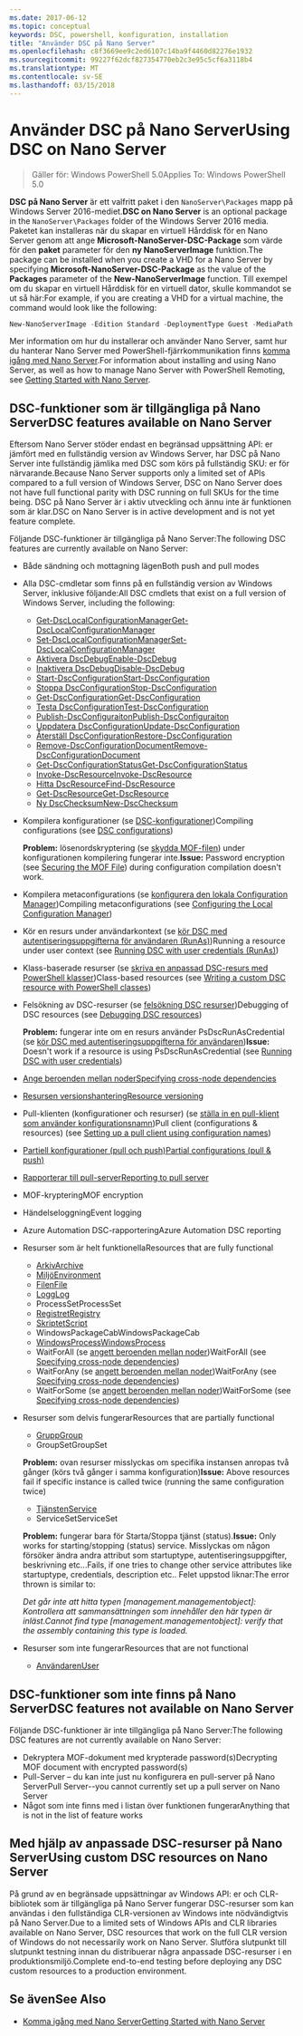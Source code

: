 ```yaml
---
ms.date: 2017-06-12
ms.topic: conceptual
keywords: DSC, powershell, konfiguration, installation
title: "Använder DSC på Nano Server"
ms.openlocfilehash: c8f3669ee9c2ed6107c14ba9f4460d82276e1932
ms.sourcegitcommit: 99227f62dcf827354770eb2c3e95c5cf6a3118b4
ms.translationtype: MT
ms.contentlocale: sv-SE
ms.lasthandoff: 03/15/2018
---
```

# <a name="using-dsc-on-nano-server"></a><span data-ttu-id="18a8c-103">Använder DSC på Nano Server</span><span class="sxs-lookup"><span data-stu-id="18a8c-103">Using DSC on Nano Server</span></span>

> <span data-ttu-id="18a8c-104">Gäller för: Windows PowerShell 5.0</span><span class="sxs-lookup"><span data-stu-id="18a8c-104">Applies To: Windows PowerShell 5.0</span></span>

<span data-ttu-id="18a8c-105">**DSC på Nano Server** är ett valfritt paket i den `NanoServer\Packages` mapp på Windows Server 2016-mediet.</span><span class="sxs-lookup"><span data-stu-id="18a8c-105">**DSC on Nano Server** is an optional package in the `NanoServer\Packages` folder of the Windows Server 2016 media.</span></span> <span data-ttu-id="18a8c-106">Paketet kan installeras när du skapar en virtuell Hårddisk för en Nano Server genom att ange **Microsoft-NanoServer-DSC-Package** som värde för den **paket** parameter för den **ny NanoServerImage**  funktion.</span><span class="sxs-lookup"><span data-stu-id="18a8c-106">The package can be installed when you create a VHD for a Nano Server by specifying **Microsoft-NanoServer-DSC-Package** as the value of the **Packages** parameter of the **New-NanoServerImage** function.</span></span> <span data-ttu-id="18a8c-107">Till exempel om du skapar en virtuell Hårddisk för en virtuell dator, skulle kommandot se ut så här:</span><span class="sxs-lookup"><span data-stu-id="18a8c-107">For example, if you are creating a VHD for a virtual machine, the command would look like the following:</span></span>

```powershell
New-NanoServerImage -Edition Standard -DeploymentType Guest -MediaPath f:\ -BasePath .\Base -TargetPath .\Nano1\Nano.vhd -ComputerName Nano1 -Packages Microsoft-NanoServer-DSC-Package
```

<span data-ttu-id="18a8c-108">Mer information om hur du installerar och använder Nano Server, samt hur du hanterar Nano Server med PowerShell-fjärrkommunikation finns [komma igång med Nano Server](https://technet.microsoft.com/library/mt126167.aspx).</span><span class="sxs-lookup"><span data-stu-id="18a8c-108">For information about installing and using Nano Server, as well as how to manage Nano Server with PowerShell Remoting, see [Getting Started with Nano Server](https://technet.microsoft.com/library/mt126167.aspx).</span></span>


## <a name="dsc-features-available-on-nano-server"></a><span data-ttu-id="18a8c-109">DSC-funktioner som är tillgängliga på Nano Server</span><span class="sxs-lookup"><span data-stu-id="18a8c-109">DSC features available on Nano Server</span></span>

 <span data-ttu-id="18a8c-110">Eftersom Nano Server stöder endast en begränsad uppsättning API: er jämfört med en fullständig version av Windows Server, har DSC på Nano Server inte fullständig jämlika med DSC som körs på fullständig SKU: er för närvarande.</span><span class="sxs-lookup"><span data-stu-id="18a8c-110">Because Nano Server supports only a limited set of APIs compared to a full version of Windows Server, DSC on Nano Server does not have full functional parity with DSC running on full SKUs for the time being.</span></span> <span data-ttu-id="18a8c-111">DSC på Nano Server är i aktiv utveckling och ännu inte är funktionen som är klar.</span><span class="sxs-lookup"><span data-stu-id="18a8c-111">DSC on Nano Server is in active development and is not yet feature complete.</span></span>
 
 <span data-ttu-id="18a8c-112">Följande DSC-funktioner är tillgängliga på Nano Server:</span><span class="sxs-lookup"><span data-stu-id="18a8c-112">The following DSC features are currently available on Nano Server:</span></span> 


* <span data-ttu-id="18a8c-113">Både sändning och mottagning lägen</span><span class="sxs-lookup"><span data-stu-id="18a8c-113">Both push and pull modes</span></span>

* <span data-ttu-id="18a8c-114">Alla DSC-cmdletar som finns på en fullständig version av Windows Server, inklusive följande:</span><span class="sxs-lookup"><span data-stu-id="18a8c-114">All DSC cmdlets that exist on a full version of Windows Server, including the following:</span></span> 
  * [<span data-ttu-id="18a8c-115">Get-DscLocalConfigurationManager</span><span class="sxs-lookup"><span data-stu-id="18a8c-115">Get-DscLocalConfigurationManager</span></span>](https://technet.microsoft.com/library/dn407378.aspx)
  * [<span data-ttu-id="18a8c-116">Set-DscLocalConfigurationManager</span><span class="sxs-lookup"><span data-stu-id="18a8c-116">Set-DscLocalConfigurationManager</span></span>](https://technet.microsoft.com/library/dn521621.aspx)     
  * [<span data-ttu-id="18a8c-117">Aktivera DscDebug</span><span class="sxs-lookup"><span data-stu-id="18a8c-117">Enable-DscDebug</span></span>](https://technet.microsoft.com/en-us/library/mt517870.aspx)
  * [<span data-ttu-id="18a8c-118">Inaktivera DscDebug</span><span class="sxs-lookup"><span data-stu-id="18a8c-118">Disable-DscDebug</span></span>](https://technet.microsoft.com/en-us/library/mt517872.aspx)       
  * [<span data-ttu-id="18a8c-119">Start-DscConfiguration</span><span class="sxs-lookup"><span data-stu-id="18a8c-119">Start-DscConfiguration</span></span>](https://technet.microsoft.com/en-us/library/dn521623.aspx)
  * [<span data-ttu-id="18a8c-120">Stoppa DscConfiguration</span><span class="sxs-lookup"><span data-stu-id="18a8c-120">Stop-DscConfiguration</span></span>](https://technet.microsoft.com/en-us/library/mt143542.aspx)
  * [<span data-ttu-id="18a8c-121">Get-DscConfiguration</span><span class="sxs-lookup"><span data-stu-id="18a8c-121">Get-DscConfiguration</span></span>](https://technet.microsoft.com/en-us/library/dn407379.aspx)
  * [<span data-ttu-id="18a8c-122">Testa DscConfiguration</span><span class="sxs-lookup"><span data-stu-id="18a8c-122">Test-DscConfiguration</span></span>](https://technet.microsoft.com/en-us/library/dn407382.aspx)      
  * [<span data-ttu-id="18a8c-123">Publish-DscConfiguraiton</span><span class="sxs-lookup"><span data-stu-id="18a8c-123">Publish-DscConfiguraiton</span></span>](https://technet.microsoft.com/en-us/library/mt517875.aspx) 
  * [<span data-ttu-id="18a8c-124">Uppdatera DscConfiguration</span><span class="sxs-lookup"><span data-stu-id="18a8c-124">Update-DscConfiguration</span></span>](https://technet.microsoft.com/en-us/library/mt143541.aspx)
  * [<span data-ttu-id="18a8c-125">Återställ DscConfiguration</span><span class="sxs-lookup"><span data-stu-id="18a8c-125">Restore-DscConfiguration</span></span>](https://technet.microsoft.com/en-us/library/dn407383.aspx)
  * [<span data-ttu-id="18a8c-126">Remove-DscConfigurationDocument</span><span class="sxs-lookup"><span data-stu-id="18a8c-126">Remove-DscConfigurationDocument</span></span>](https://technet.microsoft.com/en-us/library/mt143544.aspx)
  * [<span data-ttu-id="18a8c-127">Get-DscConfigurationStatus</span><span class="sxs-lookup"><span data-stu-id="18a8c-127">Get-DscConfigurationStatus</span></span>](https://technet.microsoft.com/en-us/library/mt517868.aspx)
  * [<span data-ttu-id="18a8c-128">Invoke-DscResource</span><span class="sxs-lookup"><span data-stu-id="18a8c-128">Invoke-DscResource</span></span>](https://technet.microsoft.com/en-us/library/mt517869.aspx)
  * [<span data-ttu-id="18a8c-129">Hitta DscResource</span><span class="sxs-lookup"><span data-stu-id="18a8c-129">Find-DscResource</span></span>](https://technet.microsoft.com/en-us/library/mt517874.aspx)
  * [<span data-ttu-id="18a8c-130">Get-DscResource</span><span class="sxs-lookup"><span data-stu-id="18a8c-130">Get-DscResource</span></span>](https://technet.microsoft.com/en-us/library/dn521625.aspx)
  * [<span data-ttu-id="18a8c-131">Ny DscChecksum</span><span class="sxs-lookup"><span data-stu-id="18a8c-131">New-DscChecksum</span></span>](https://technet.microsoft.com/en-us/library/dn521622.aspx)    

* <span data-ttu-id="18a8c-132">Kompilera konfigurationer (se [DSC-konfigurationer](configurations.md))</span><span class="sxs-lookup"><span data-stu-id="18a8c-132">Compiling configurations (see [DSC configurations](configurations.md))</span></span>

  <span data-ttu-id="18a8c-133">**Problem:** lösenordskryptering (se [skydda MOF-filen](securemof.md)) under konfigurationen kompilering fungerar inte.</span><span class="sxs-lookup"><span data-stu-id="18a8c-133">**Issue:** Password encryption (see [Securing the MOF File](securemof.md)) during configuration compilation doesn't work.</span></span>

* <span data-ttu-id="18a8c-134">Kompilera metaconfigurations (se [konfigurera den lokala Configuration Manager](metaConfig.md))</span><span class="sxs-lookup"><span data-stu-id="18a8c-134">Compiling metaconfigurations (see [Configuring the Local Configuration Manager](metaConfig.md))</span></span>

* <span data-ttu-id="18a8c-135">Kör en resurs under användarkontext (se [kör DSC med autentiseringsuppgifterna för användaren (RunAs)](runAsUser.md))</span><span class="sxs-lookup"><span data-stu-id="18a8c-135">Running a resource under user context (see [Running DSC with user credentials (RunAs)](runAsUser.md))</span></span>

* <span data-ttu-id="18a8c-136">Klass-baserade resurser (se [skriva en anpassad DSC-resurs med PowerShell klasser](authoringResourceClass.md))</span><span class="sxs-lookup"><span data-stu-id="18a8c-136">Class-based resources (see [Writing a custom DSC resource with PowerShell classes](authoringResourceClass.md))</span></span>

* <span data-ttu-id="18a8c-137">Felsökning av DSC-resurser (se [felsökning DSC resurser](debugresource.md))</span><span class="sxs-lookup"><span data-stu-id="18a8c-137">Debugging of DSC resources (see [Debugging DSC resources](debugresource.md))</span></span>
  
  <span data-ttu-id="18a8c-138">**Problem:** fungerar inte om en resurs använder PsDscRunAsCredential (se [kör DSC med autentiseringsuppgifterna för användaren](runAsUser.md))</span><span class="sxs-lookup"><span data-stu-id="18a8c-138">**Issue:** Doesn't work if a resource is using PsDscRunAsCredential (see [Running DSC with user credentials](runAsUser.md))</span></span>

* [<span data-ttu-id="18a8c-139">Ange beroenden mellan noder</span><span class="sxs-lookup"><span data-stu-id="18a8c-139">Specifying cross-node dependencies</span></span>](crossNodeDependencies.md) 

* [<span data-ttu-id="18a8c-140">Resursen versionshantering</span><span class="sxs-lookup"><span data-stu-id="18a8c-140">Resource versioning</span></span>](sxsResource.md)

* <span data-ttu-id="18a8c-141">Pull-klienten (konfigurationer och resurser) (se [ställa in en pull-klient som använder konfigurationsnamn](pullClientConfigNames.md))</span><span class="sxs-lookup"><span data-stu-id="18a8c-141">Pull client (configurations & resources) (see [Setting up a pull client using configuration names](pullClientConfigNames.md))</span></span>

* [<span data-ttu-id="18a8c-142">Partiell konfigurationer (pull och push)</span><span class="sxs-lookup"><span data-stu-id="18a8c-142">Partial configurations (pull & push)</span></span>](partialConfigs.md)

* [<span data-ttu-id="18a8c-143">Rapporterar till pull-server</span><span class="sxs-lookup"><span data-stu-id="18a8c-143">Reporting to pull server</span></span>](reportServer.md) 

* <span data-ttu-id="18a8c-144">MOF-kryptering</span><span class="sxs-lookup"><span data-stu-id="18a8c-144">MOF encryption</span></span>

* <span data-ttu-id="18a8c-145">Händelseloggning</span><span class="sxs-lookup"><span data-stu-id="18a8c-145">Event logging</span></span>

* <span data-ttu-id="18a8c-146">Azure Automation DSC-rapportering</span><span class="sxs-lookup"><span data-stu-id="18a8c-146">Azure Automation DSC reporting</span></span>

* <span data-ttu-id="18a8c-147">Resurser som är helt funktionella</span><span class="sxs-lookup"><span data-stu-id="18a8c-147">Resources that are fully functional</span></span>
  * [<span data-ttu-id="18a8c-148">Arkiv</span><span class="sxs-lookup"><span data-stu-id="18a8c-148">Archive</span></span>](archiveResource.md)
  * [<span data-ttu-id="18a8c-149">Miljö</span><span class="sxs-lookup"><span data-stu-id="18a8c-149">Environment</span></span>](environmentResource.md)
  * [<span data-ttu-id="18a8c-150">Filen</span><span class="sxs-lookup"><span data-stu-id="18a8c-150">File</span></span>](fileResource.md)
  * [<span data-ttu-id="18a8c-151">Logg</span><span class="sxs-lookup"><span data-stu-id="18a8c-151">Log</span></span>](logResource.md)
  * <span data-ttu-id="18a8c-152">ProcessSet</span><span class="sxs-lookup"><span data-stu-id="18a8c-152">ProcessSet</span></span>
  * [<span data-ttu-id="18a8c-153">Registret</span><span class="sxs-lookup"><span data-stu-id="18a8c-153">Registry</span></span>](registryResource.md)
  * [<span data-ttu-id="18a8c-154">Skriptet</span><span class="sxs-lookup"><span data-stu-id="18a8c-154">Script</span></span>](scriptResource.md)
  * <span data-ttu-id="18a8c-155">WindowsPackageCab</span><span class="sxs-lookup"><span data-stu-id="18a8c-155">WindowsPackageCab</span></span>
  * [<span data-ttu-id="18a8c-156">WindowsProcess</span><span class="sxs-lookup"><span data-stu-id="18a8c-156">WindowsProcess</span></span>](windowsProcessResource.md)
  * <span data-ttu-id="18a8c-157">WaitForAll (se [angett beroenden mellan noder](crossNodeDependencies.md))</span><span class="sxs-lookup"><span data-stu-id="18a8c-157">WaitForAll (see [Specifying cross-node dependencies](crossNodeDependencies.md))</span></span>
  * <span data-ttu-id="18a8c-158">WaitForAny (se [angett beroenden mellan noder](crossNodeDependencies.md))</span><span class="sxs-lookup"><span data-stu-id="18a8c-158">WaitForAny (see [Specifying cross-node dependencies](crossNodeDependencies.md))</span></span>
  * <span data-ttu-id="18a8c-159">WaitForSome (se [angett beroenden mellan noder](crossNodeDependencies.md))</span><span class="sxs-lookup"><span data-stu-id="18a8c-159">WaitForSome (see [Specifying cross-node dependencies](crossNodeDependencies.md))</span></span>

* <span data-ttu-id="18a8c-160">Resurser som delvis fungerar</span><span class="sxs-lookup"><span data-stu-id="18a8c-160">Resources that are partially functional</span></span>
  * [<span data-ttu-id="18a8c-161">Grupp</span><span class="sxs-lookup"><span data-stu-id="18a8c-161">Group</span></span>](groupResource.md)
  * <span data-ttu-id="18a8c-162">GroupSet</span><span class="sxs-lookup"><span data-stu-id="18a8c-162">GroupSet</span></span>
  
  <span data-ttu-id="18a8c-163">**Problem:** ovan resurser misslyckas om specifika instansen anropas två gånger (körs två gånger i samma konfiguration)</span><span class="sxs-lookup"><span data-stu-id="18a8c-163">**Issue:** Above resources fail if specific instance is called twice (running the same configuration twice)</span></span>
  
  * [<span data-ttu-id="18a8c-164">Tjänsten</span><span class="sxs-lookup"><span data-stu-id="18a8c-164">Service</span></span>](serviceResource.md)
  * <span data-ttu-id="18a8c-165">ServiceSet</span><span class="sxs-lookup"><span data-stu-id="18a8c-165">ServiceSet</span></span>
  
  <span data-ttu-id="18a8c-166">**Problem:** fungerar bara för Starta/Stoppa tjänst (status).</span><span class="sxs-lookup"><span data-stu-id="18a8c-166">**Issue:** Only works for starting/stopping (status) service.</span></span> <span data-ttu-id="18a8c-167">Misslyckas om någon försöker ändra andra attribut som startuptype, autentiseringsuppgifter, beskrivning etc...</span><span class="sxs-lookup"><span data-stu-id="18a8c-167">Fails, if one tries to change other service attributes like startuptype, credentials, description etc..</span></span> <span data-ttu-id="18a8c-168">Felet uppstod liknar:</span><span class="sxs-lookup"><span data-stu-id="18a8c-168">The error thrown is similar to:</span></span>
  
  <span data-ttu-id="18a8c-169">*Det går inte att hitta typen [management.managementobject]: Kontrollera att sammansättningen som innehåller den här typen är inläst.*</span><span class="sxs-lookup"><span data-stu-id="18a8c-169">*Cannot find type [management.managementobject]: verify that the assembly containing this type is loaded.*</span></span>
  
* <span data-ttu-id="18a8c-170">Resurser som inte fungerar</span><span class="sxs-lookup"><span data-stu-id="18a8c-170">Resources that are not functional</span></span>
  * [<span data-ttu-id="18a8c-171">Användaren</span><span class="sxs-lookup"><span data-stu-id="18a8c-171">User</span></span>](userResource.md)
  

## <a name="dsc-features-not-available-on-nano-server"></a><span data-ttu-id="18a8c-172">DSC-funktioner som inte finns på Nano Server</span><span class="sxs-lookup"><span data-stu-id="18a8c-172">DSC features not available on Nano Server</span></span>

<span data-ttu-id="18a8c-173">Följande DSC-funktioner är inte tillgängliga på Nano Server:</span><span class="sxs-lookup"><span data-stu-id="18a8c-173">The following DSC features are not currently available on Nano Server:</span></span>

* <span data-ttu-id="18a8c-174">Dekryptera MOF-dokument med krypterade password(s)</span><span class="sxs-lookup"><span data-stu-id="18a8c-174">Decrypting MOF document with encrypted password(s)</span></span> 
* <span data-ttu-id="18a8c-175">Pull-Server – du kan inte just nu konfigurera en pull-server på Nano Server</span><span class="sxs-lookup"><span data-stu-id="18a8c-175">Pull Server--you cannot currently set up a pull server on Nano Server</span></span>
* <span data-ttu-id="18a8c-176">Något som inte finns med i listan över funktionen fungerar</span><span class="sxs-lookup"><span data-stu-id="18a8c-176">Anything that is not in the list of feature works</span></span>

## <a name="using-custom-dsc-resources-on-nano-server"></a><span data-ttu-id="18a8c-177">Med hjälp av anpassade DSC-resurser på Nano Server</span><span class="sxs-lookup"><span data-stu-id="18a8c-177">Using custom DSC resources on Nano Server</span></span>
 
<span data-ttu-id="18a8c-178">På grund av en begränsade uppsättningar av Windows API: er och CLR-bibliotek som är tillgängliga på Nano Server fungerar DSC-resurser som kan användas i den fullständiga CLR-versionen av Windows inte nödvändigtvis på Nano Server.</span><span class="sxs-lookup"><span data-stu-id="18a8c-178">Due to a limited sets of Windows APIs and CLR libraries available on Nano Server, DSC resources that work on the full CLR version of Windows do not necessarily work on Nano Server.</span></span> <span data-ttu-id="18a8c-179">Slutföra slutpunkt till slutpunkt testning innan du distribuerar några anpassade DSC-resurser i en produktionsmiljö.</span><span class="sxs-lookup"><span data-stu-id="18a8c-179">Complete end-to-end testing before deploying any DSC custom resources to a production environment.</span></span>

## <a name="see-also"></a><span data-ttu-id="18a8c-180">Se även</span><span class="sxs-lookup"><span data-stu-id="18a8c-180">See Also</span></span>
- [<span data-ttu-id="18a8c-181">Komma igång med Nano Server</span><span class="sxs-lookup"><span data-stu-id="18a8c-181">Getting Started with Nano Server</span></span>](https://technet.microsoft.com/library/mt126167.aspx)

